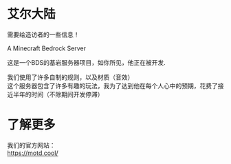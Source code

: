 # 艾尔大陆
需要给造访者的一些信息！

A Minecraft Bedrock Server

这是一个BDS的基岩服务器项目，如你所见，他正在被开发.

我们使用了许多自制的规则，以及材质（音效）  
这个服务器包含了许多有趣的玩法，我为了达到他在每个人心中的预期，花费了接近半年的时间（不除期间开发停滞）

# 了解更多
我们的官方网站：  
https://motd.cool/
